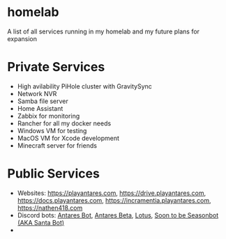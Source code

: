 # homelab
A list of all services running in my homelab and my future plans for expansion

# Private Services
- High avilability PiHole cluster with GravitySync
- Network NVR
- Samba file server
- Home Assistant
- Zabbix for monitoring
- Rancher for all my docker needs
- Windows VM for testing
- MacOS VM for Xcode development
- Minecraft server for friends

# Public Services
- Websites: https://playantares.com, https://drive.playantares.com, https://docs.playantares.com, https://incramentia.playantares.com, https://nathen418.com
- Discord bots: [Antares Bot](https://github.com/Antares-Network/AntaresBot/tree/main), [Antares Beta](https://github.com/Antares-Network/AntaresBot/tree/development), [Lotus](https://github.com/nathen418/Lotus), [Soon to be Seasonbot (AKA Santa Bot)](https://season-discord.netlify.app/)
- 
